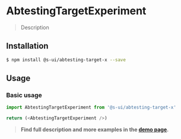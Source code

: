 # AbtestingTargetExperiment

> Description

<!-- ![](./assets/preview.png) -->

## Installation

```sh
$ npm install @s-ui/abtesting-target-x --save
```

## Usage

### Basic usage
```js
import AbtestingTargetExperiment from '@s-ui/abtesting-target-x'

return (<AbtestingTargetExperiment />)
```


> **Find full description and more examples in the [demo page](#).**